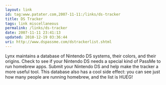 ```yaml
---
layout: link
id: tag:www.patater.com,2007-11-11:/links/ds-tracker
title: DS Tracker
tags: link miscellaneous
permalink: /links/ds-tracker
date: 2007-11-11 23:41:13
updated: 2010-12-19 03:36:44
uri: http://www.dspassme.com/dstrackerlist.shtml
---
```

Lynx maintains a database of Nintendo DS systems, their colors, and their
origins. Check to see if your Nintendo DS needs a special kind of PassMe to run
homebrew apps. Submit your Nintendo DS and help make the tracker a more useful
tool. This database also has a cool side effect&colon; you can see just how
many people are running homebrew, and the list is HUEG!
